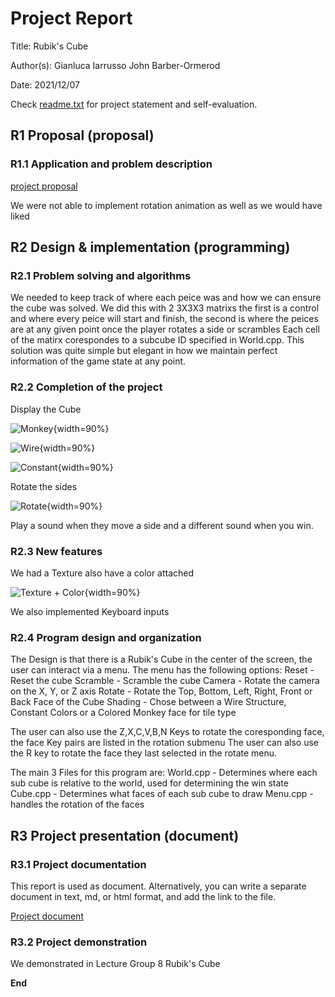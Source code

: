 # Project Report

Title: Rubik's Cube

Author(s):
Gianluca Iarrusso
John Barber-Ormerod

Date: 2021/12/07

Check [readme.txt](readme.txt) for  project statement and self-evaluation. 

## R1 Proposal (proposal)
	
### R1.1 Application and problem description

[project proposal](proposal.html)

We were not able to implement rotation animation as well as we would have liked

## R2 Design & implementation (programming)
	
### R2.1 Problem solving and algorithms
We needed to keep track of where each peice was and how we can ensure the cube was solved.
We did this with 2 3X3X3 matrixs the first is a control and where every peice will start and finish,
the second is where the peices are at any given point once the player rotates a side or scrambles
Each cell of the matirx corespondes to a subcube ID specified in World.cpp.
This solution was quite simple but elegant in how we maintain perfect information of the game state at any point.


### R2.2 Completion of the project
Display the Cube


![Monkey](images/3.png){width=90%}

![Wire](images/4.png){width=90%}

![Constant](images/5.png){width=90%}


Rotate the  sides

![Rotate](images/2.png){width=90%}


Play a sound when they move a side and a different sound when you win.


### R2.3 New features
We had a Texture also have a color attached

![Texture + Color](images/1.png){width=90%}


We also implemented Keyboard inputs
 

### R2.4 Program design and organization

The Design is that there is a Rubik's Cube in the center of the screen, the user can interact via a menu.
The menu has the following options:
Reset - Reset the cube
Scramble - Scramble the cube
Camera - Rotate the camera on the X, Y, or Z axis
Rotate - Rotate the Top, Bottom, Left, Right, Front or Back Face of the Cube
Shading - Chose between a Wire Structure, Constant Colors or a Colored Monkey face for tile type

The user can also use the Z,X,C,V,B,N Keys to rotate the coresponding face, the face Key pairs are listed in the rotation submenu
The user can also use the R key to rotate the face they last selected in the rotate menu.

The main 3 Files for this program are:
World.cpp - Determines where each sub cube is relative to the world, used for determining the win state
Cube.cpp - Determines what faces of each sub cube to draw
Menu.cpp - handles the rotation of the faces


## R3 Project presentation (document)
	
### R3.1 Project documentation
 
This report is used as document. Alternatively, you can write a separate document in text, md, or html format, and add the link to the file.  

[Project document](document.html)

### R3.2 Project demonstration
 
We demonstrated in Lecture Group 8 Rubik's Cube

**End**